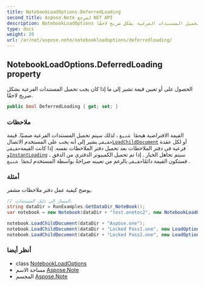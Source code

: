 ```yaml
---
title: NotebookLoadOptions.DeferredLoading
second_title: Aspose.Note لمرجع NET API
description: NotebookLoadOptions ملكية. الحصول على أو تعيين قيمة تشير إلى ما إذا كان يجب تحميل المستندات الفرعية بشكل صريح لاحقًا.
type: docs
weight: 20
url: /ar/net/aspose.note/notebookloadoptions/deferredloading/
---
```

## NotebookLoadOptions.DeferredLoading property

الحصول على أو تعيين قيمة تشير إلى ما إذا كان يجب تحميل المستندات الفرعية بشكل صريح لاحقًا.

```csharp
public bool DeferredLoading { get; set; }
```

### ملاحظات

القيمة الافتراضية هي`خطأ شنيع` ، لذلك سيتم تحميل المستندات الفرعية ضمنيًا. قيمة `حقيقي` يشير إلى أنه يجب على المستخدم الاتصال[`LoadChildDocument`](../../notebook/loadchilddocument/) أو لكل عقدة فرعية في دفتر الملاحظات بعد تحميل دفتر الملاحظات نفسه. إذا كانت القيمة`حقيقي` و[`InstantLoading`](../instantloading/) سيتم تجاهل الخيار . إذا تم تحميل الكمبيوتر الدفتري من الدفق ، فستكون القيمة دائمًا`حقيقي` بالرغم من تعيينه صراحةً بواسطة المستخدم لـ`خطأ شنيع` .

### أمثلة

يوضح كيفية عمل دفتر ملاحظات مشفر.

```csharp
// المسار إلى دليل المستندات.
string dataDir = RunExamples.GetDataDir_NoteBook();
var notebook = new Notebook(dataDir + "test.onetoc2", new NotebookLoadOptions() { DeferredLoading = true });

notebook.LoadChildDocument(dataDir + "Aspose.one");  
notebook.LoadChildDocument(dataDir + "Locked Pass1.one", new LoadOptions() { DocumentPassword = "pass" });
notebook.LoadChildDocument(dataDir + "Locked Pass2.one", new LoadOptions() { DocumentPassword = "pass2" });
```

### أنظر أيضا

* class [NotebookLoadOptions](../)
* مساحة الاسم [Aspose.Note](../../notebookloadoptions/)
* المجسم [Aspose.Note](../../../)


